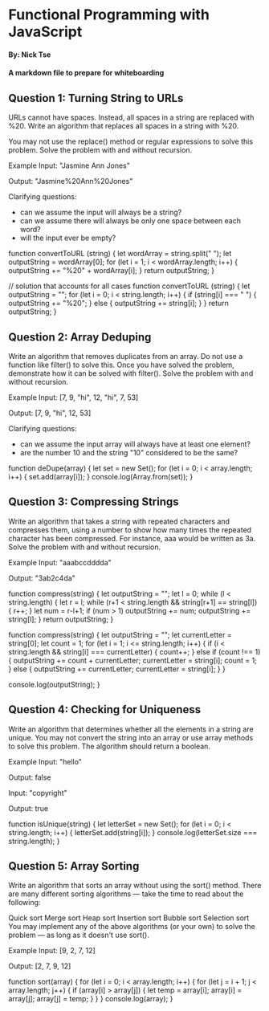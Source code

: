 # Functional Programming with JavaScript

#### By: Nick Tse

#### A markdown file to prepare for whiteboarding

## Question 1: Turning String to URLs

URLs cannot have spaces. Instead, all spaces in a string are replaced with %20. Write an algorithm that replaces all spaces in a string with %20.

You may not use the replace() method or regular expressions to solve this problem. Solve the problem with and without recursion.

Example
Input: "Jasmine Ann Jones"

Output: "Jasmine%20Ann%20Jones"

Clarifying questions:
* can we assume the input will always be a string?
* can we assume there will always be only one space between each word?
* will the input ever be empty?

function convertToURL (string) {
  let wordArray = string.split(" ");
  let outputString = wordArray[0];
  for (let i = 1; i < wordArray.length; i++) {
    outputString += "%20" + wordArray[i];
  }
  return outputString;
}

// solution that accounts for all cases
function convertToURL (string) {
  let outputString = "";
  for (let i = 0; i < string.length; i++) {
    if (string[i] === " ") {
      outputString += "%20";
    } else {
      outputString += string[i];
    }
  }
  return outputString;
}

## Question 2: Array Deduping

Write an algorithm that removes duplicates from an array. Do not use a function like filter() to solve this. Once you have solved the problem, demonstrate how it can be solved with filter(). Solve the problem with and without recursion.

Example
Input: [7, 9, "hi", 12, "hi", 7, 53]

Output: [7, 9, "hi", 12, 53]

Clarifying questions:
* can we assume the input array will always have at least one element?
* are the number 10 and the string "10" considered to be the same?

function deDupe(array) {
	let set = new Set();
  for (let i = 0; i < array.length; i++) {
		set.add(array[i]);
  }
  console.log(Array.from(set));
}

## Question 3: Compressing Strings

Write an algorithm that takes a string with repeated characters and compresses them, using a number to show how many times the repeated character has been compressed. For instance, aaa would be written as 3a. Solve the problem with and without recursion.

Example
Input: "aaabccdddda"

Output: "3ab2c4da"

function compress(string) {
  let outputString = "";
  let l = 0;
  while (l < string.length) {
    let r = l;
    while (r+1 < string.length && string[r+1] == string[l]) {
      r++;
    }
    let num = r-l+1;
    if (num > 1) outputString += num;
    outputString += string[l];
  }
  return outputString;
}


function compress(string) {
  let outputString = "";
  let currentLetter = string[0];
  let count = 1;
  for (let i = 1; i <= string.length; i++) {
    if (i < string.length && string[i] === currentLetter) {
    	count++;
    } else if (count !== 1) {
    	outputString += count + currentLetter;
      currentLetter = string[i];
      count = 1;
    } else {
    	outputString += currentLetter;
      currentLetter = string[i];
    }
  }
  <!-- if (count === 1) {
  	outputString += currentLetter;
  } else {
  	outputString += count + currentLetter;
  } -->
  console.log(outputString);
}

## Question 4: Checking for Uniqueness

Write an algorithm that determines whether all the elements in a string are unique. You may not convert the string into an array or use array methods to solve this problem. The algorithm should return a boolean.

Example
Input: "hello"

Output: false

Input: "copyright"

Output: true

function isUnique(string) {
	let letterSet = new Set();
	for (let i = 0; i < string.length; i++) {
  	letterSet.add(string[i]);
  }
  console.log(letterSet.size === string.length);
}

## Question 5: Array Sorting

Write an algorithm that sorts an array without using the sort() method. There are many different sorting algorithms — take the time to read about the following:

Quick sort
Merge sort
Heap sort
Insertion sort
Bubble sort
Selection sort
You may implement any of the above algorithms (or your own) to solve the problem — as long as it doesn't use sort().

Example
Input: [9, 2, 7, 12]

Output: [2, 7, 9, 12]

function sort(array) {
  for (let i = 0; i < array.length; i++) {
    for (let j = i + 1; j < array.length; j++) {
      if (array[i] > array[j]) {
        let temp = array[i];
        array[i] = array[j];
        array[j] = temp;
      }
    }
  }
  console.log(array);
}